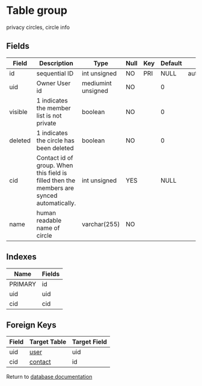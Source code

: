 Table group
===========

privacy circles, circle info

Fields
------

| Field   | Description                                                                               | Type               | Null | Key | Default | Extra          |
| ------- | ----------------------------------------------------------------------------------------- | ------------------ | ---- | --- | ------- | -------------- |
| id      | sequential ID                                                                             | int unsigned       | NO   | PRI | NULL    | auto_increment |
| uid     | Owner User id                                                                             | mediumint unsigned | NO   |     | 0       |                |
| visible | 1 indicates the member list is not private                                                | boolean            | NO   |     | 0       |                |
| deleted | 1 indicates the circle has been deleted                                                   | boolean            | NO   |     | 0       |                |
| cid     | Contact id of group. When this field is filled then the members are synced automatically. | int unsigned       | YES  |     | NULL    |                |
| name    | human readable name of circle                                                             | varchar(255)       | NO   |     |         |                |

Indexes
------------

| Name    | Fields |
| ------- | ------ |
| PRIMARY | id     |
| uid     | uid    |
| cid     | cid    |

Foreign Keys
------------

| Field | Target Table | Target Field |
|-------|--------------|--------------|
| uid | [user](help/database/db_user) | uid |
| cid | [contact](help/database/db_contact) | id |

Return to [database documentation](help/database)
